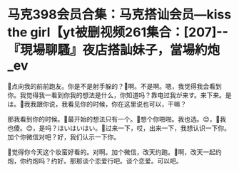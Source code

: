 # 马克398会员合集：马克搭讪会员—kiss the girl【yt被删视频261集合：[207]--『現場聊騷』夜店搭訕妹子，當場約炮_ev

🎼点向我的前前跑友。你是不是射手躲的？🎼啊。不是啊。嗯，我觉得我会看到你。我觉得我一看到你我的想法是什么，你知道吗？靠电过我が来す。来下来。是は。🎼我我跟你说，我看见你的时候，你在这里说也可以，干嘛？

那我看到你的时候。🎼最开始的想法只有一个。🎼想个你啪啪。我也选。😊，🎼我也傻。😊，是吗？はいはいはい。🎼过来一下，哎，出来一下，我想认识一下你。加个你微信对吧？好，我们认示一下你。

🎼觉得你今天这个妆蛮好看的。对啊。加个微信，改天约跑。🎼啊，改天一起约炮，你约炮吗？约好。那那谈个恋爱行吧。谈个恋爱。可以吧。

